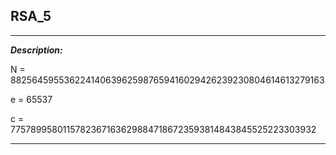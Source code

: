 
## RSA_5

---

**_Description:_**

N = 882564595536224140639625987659416029426239230804614613279163

e = 65537

c = 77578995801157823671636298847186723593814843845525223303932

---
